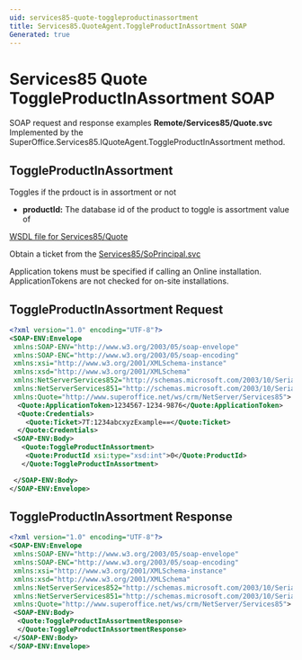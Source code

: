 ```yaml
---
uid: services85-quote-toggleproductinassortment
title: Services85.QuoteAgent.ToggleProductInAssortment SOAP
Generated: true
---
```


# Services85 Quote ToggleProductInAssortment SOAP

SOAP request and response examples **Remote/Services85/Quote.svc**
Implemented by the <see cref="M:SuperOffice.Services85.IQuoteAgent.ToggleProductInAssortment">SuperOffice.Services85.IQuoteAgent.ToggleProductInAssortment</see> method.

## ToggleProductInAssortment

Toggles if the prdouct is in assortment or not

* **productId:** The database id of the product to toggle is assortment value of



[WSDL file for Services85/Quote](../Services85-Quote.md)

Obtain a ticket from the [Services85/SoPrincipal.svc](../SoPrincipal/index.md)

Application tokens must be specified if calling an Online installation. ApplicationTokens are not checked for on-site installations.

## ToggleProductInAssortment Request

```xml
<?xml version="1.0" encoding="UTF-8"?>
<SOAP-ENV:Envelope
 xmlns:SOAP-ENV="http://www.w3.org/2003/05/soap-envelope"
 xmlns:SOAP-ENC="http://www.w3.org/2003/05/soap-encoding"
 xmlns:xsi="http://www.w3.org/2001/XMLSchema-instance"
 xmlns:xsd="http://www.w3.org/2001/XMLSchema"
 xmlns:NetServerServices852="http://schemas.microsoft.com/2003/10/Serialization/Arrays"
 xmlns:NetServerServices851="http://schemas.microsoft.com/2003/10/Serialization/"
 xmlns:Quote="http://www.superoffice.net/ws/crm/NetServer/Services85">
  <Quote:ApplicationToken>1234567-1234-9876</Quote:ApplicationToken>
  <Quote:Credentials>
    <Quote:Ticket>7T:1234abcxyzExample==</Quote:Ticket>
  </Quote:Credentials>
 <SOAP-ENV:Body>
   <Quote:ToggleProductInAssortment>
    <Quote:ProductId xsi:type="xsd:int">0</Quote:ProductId>
   </Quote:ToggleProductInAssortment>

 </SOAP-ENV:Body>
</SOAP-ENV:Envelope>

```


## ToggleProductInAssortment Response

```xml
<?xml version="1.0" encoding="UTF-8"?>
<SOAP-ENV:Envelope
 xmlns:SOAP-ENV="http://www.w3.org/2003/05/soap-envelope"
 xmlns:SOAP-ENC="http://www.w3.org/2003/05/soap-encoding"
 xmlns:xsi="http://www.w3.org/2001/XMLSchema-instance"
 xmlns:xsd="http://www.w3.org/2001/XMLSchema"
 xmlns:NetServerServices852="http://schemas.microsoft.com/2003/10/Serialization/Arrays"
 xmlns:NetServerServices851="http://schemas.microsoft.com/2003/10/Serialization/"
 xmlns:Quote="http://www.superoffice.net/ws/crm/NetServer/Services85">
 <SOAP-ENV:Body>
  <Quote:ToggleProductInAssortmentResponse>
  </Quote:ToggleProductInAssortmentResponse>
 </SOAP-ENV:Body>
</SOAP-ENV:Envelope>

```

